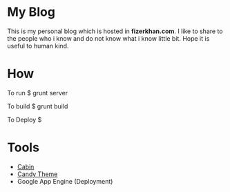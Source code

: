 # My Blog

This is my personal blog which is hosted in **fizerkhan.com**.
I like to share to the people who i know and do not know what i know little bit.
Hope it is useful to human kind.

# How

To run
    $ grunt server

To build
    $ grunt build

To Deploy
    $

# Tools

* [Cabin](http://colinwren.github.io/Cabin/)
* [Candy Theme](http://colinwren.github.io/Candy/)
* Google App Engine (Deployment)